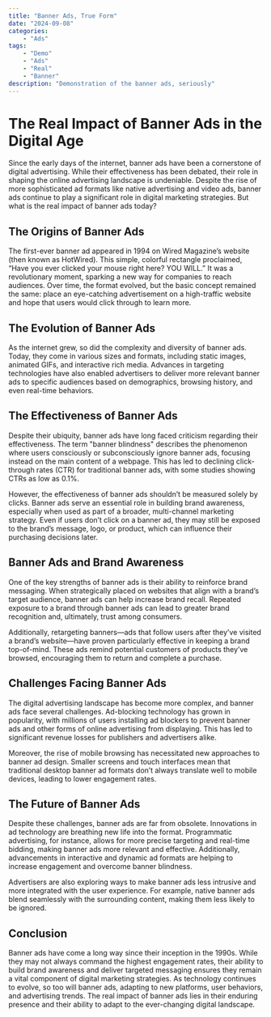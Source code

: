 ```yaml
---
title: "Banner Ads, True Form"
date: "2024-09-08"
categories:
    - "Ads"
tags:
    - "Demo"
    - "Ads"
    - "Real"
    - "Banner"
description: "Demonstration of the banner ads, seriously"
---
```


# The Real Impact of Banner Ads in the Digital Age

Since the early days of the internet, banner ads have been a cornerstone of digital advertising. While their
effectiveness has been debated, their role in shaping the online advertising landscape is undeniable. Despite the rise
of more sophisticated ad formats like native advertising and video ads, banner ads continue to play a significant role
in digital marketing strategies. But what is the real impact of banner ads today?

<!-- Start zone mnyyz12215248 -->
<div id="mnyyz12215248"></div><script>if (!window.MNYYBanners) {(function () {var s = document.createElement("script");s.async = true;s.type = "text/javascript";s.src = "https://sdk.moneyoyo.com/v1/banner.js?pid=yn8aBIF9ytmj92XFyOxZOd1wBopu5wtTcml5tZRrj_8";var n = document.getElementsByTagName("script")[0];n.parentNode.insertBefore(s, n);})();} window.MNYYBanners = window.MNYYBanners || [];window.MNYYBanners.push({ zone: 'mnyyz12215248', gamClickURL:'%%CLICK_URL_UNESC%%' });</script>
<!-- End zone mnyyz12215248 -->

## The Origins of Banner Ads

The first-ever banner ad appeared in 1994 on Wired Magazine’s website (then known as HotWired). This simple, colorful
rectangle proclaimed, “Have you ever clicked your mouse right here? YOU WILL.” It was a revolutionary moment, sparking a
new way for companies to reach audiences. Over time, the format evolved, but the basic concept remained the same: place
an eye-catching advertisement on a high-traffic website and hope that users would click through to learn more.

## The Evolution of Banner Ads

As the internet grew, so did the complexity and diversity of banner ads. Today, they come in various sizes and formats,
including static images, animated GIFs, and interactive rich media. Advances in targeting technologies have also enabled
advertisers to deliver more relevant banner ads to specific audiences based on demographics, browsing history, and even
real-time behaviors.

## The Effectiveness of Banner Ads

Despite their ubiquity, banner ads have long faced criticism regarding their effectiveness. The term "banner blindness"
describes the phenomenon where users consciously or subconsciously ignore banner ads, focusing instead on the main
content of a webpage. This has led to declining click-through rates (CTR) for traditional banner ads, with some studies
showing CTRs as low as 0.1%.

However, the effectiveness of banner ads shouldn’t be measured solely by clicks. Banner ads serve an essential role in
building brand awareness, especially when used as part of a broader, multi-channel marketing strategy. Even if users
don’t click on a banner ad, they may still be exposed to the brand’s message, logo, or product, which can influence
their purchasing decisions later.

## Banner Ads and Brand Awareness

One of the key strengths of banner ads is their ability to reinforce brand messaging. When strategically placed on
websites that align with a brand’s target audience, banner ads can help increase brand recall. Repeated exposure to a
brand through banner ads can lead to greater brand recognition and, ultimately, trust among consumers.

Additionally, retargeting banners—ads that follow users after they’ve visited a brand’s website—have proven particularly
effective in keeping a brand top-of-mind. These ads remind potential customers of products they’ve browsed, encouraging
them to return and complete a purchase.

## Challenges Facing Banner Ads

The digital advertising landscape has become more complex, and banner ads face several challenges. Ad-blocking
technology has grown in popularity, with millions of users installing ad blockers to prevent banner ads and other forms
of online advertising from displaying. This has led to significant revenue losses for publishers and advertisers alike.

Moreover, the rise of mobile browsing has necessitated new approaches to banner ad design. Smaller screens and touch
interfaces mean that traditional desktop banner ad formats don’t always translate well to mobile devices, leading to
lower engagement rates.

## The Future of Banner Ads

Despite these challenges, banner ads are far from obsolete. Innovations in ad technology are breathing new life into the
format. Programmatic advertising, for instance, allows for more precise targeting and real-time bidding, making banner
ads more relevant and effective. Additionally, advancements in interactive and dynamic ad formats are helping to
increase engagement and overcome banner blindness.

Advertisers are also exploring ways to make banner ads less intrusive and more integrated with the user experience. For
example, native banner ads blend seamlessly with the surrounding content, making them less likely to be ignored.

<!-- Start zone mnyyz95941055 -->
<div id="mnyyz95941055"></div><script>if (!window.MNYYBanners) {(function () {var s = document.createElement("script");s.async = true;s.type = "text/javascript";s.src = "https://sdk.moneyoyo.com/v1/banner.js?pid=yn8aBIF9ytmj92XFyOxZOd1wBopu5wtTcml5tZRrj_8";var n = document.getElementsByTagName("script")[0];n.parentNode.insertBefore(s, n);})();} window.MNYYBanners = window.MNYYBanners || [];window.MNYYBanners.push({ zone: 'mnyyz95941055', gamClickURL:'%%CLICK_URL_UNESC%%' });</script>
<!-- End zone mnyyz95941055 -->

## Conclusion

Banner ads have come a long way since their inception in the 1990s. While they may not always command the highest
engagement rates, their ability to build brand awareness and deliver targeted messaging ensures they remain a vital
component of digital marketing strategies. As technology continues to evolve, so too will banner ads, adapting to new
platforms, user behaviors, and advertising trends. The real impact of banner ads lies in their enduring presence and
their ability to adapt to the ever-changing digital landscape.

